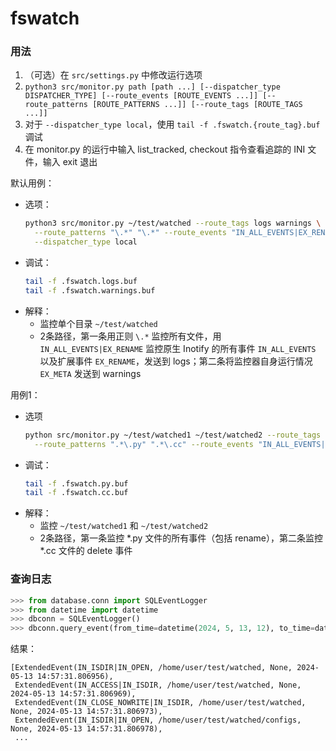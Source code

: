 # fswatch

### 用法

1. （可选）在 `src/settings.py` 中修改运行选项
2. `python3 src/monitor.py path [path ...] [--dispatcher_type DISPATCHER_TYPE] [--route_events [ROUTE_EVENTS ...]] [--route_patterns [ROUTE_PATTERNS ...]] [--route_tags [ROUTE_TAGS ...]]`
3. 对于 `--dispatcher_type local`，使用 `tail -f .fswatch.{route_tag}.buf` 调试
4. 在 monitor.py 的运行中输入 list_tracked, checkout 指令查看追踪的 INI 文件，输入 exit 退出

默认用例：

- 选项：
  ```sh
  python3 src/monitor.py ~/test/watched --route_tags logs warnings \
    --route_patterns "\.*" "\.*" --route_events "IN_ALL_EVENTS|EX_RENAME" "EX_META" \
    --dispatcher_type local
  ```
- 调试：
  ```sh
  tail -f .fswatch.logs.buf
  tail -f .fswatch.warnings.buf
  ```
- 解释：
  - 监控单个目录 `~/test/watched`
  - 2条路径，第一条用正则 `\.*` 监控所有文件，用 `IN_ALL_EVENTS|EX_RENAME` 监控原生 Inotify 的所有事件 `IN_ALL_EVENTS` 以及扩展事件 `EX_RENAME`，发送到 logs；第二条将监控器自身运行情况 `EX_META` 发送到 warnings

用例1：

- 选项
  ```sh
  python src/monitor.py ~/test/watched1 ~/test/watched2 --route_tags py cc \
    --route_patterns ".*\.py" ".*\.cc" --route_events "IN_ALL_EVENTS|EX_RENAME" IN_DELETE
  ```
- 调试：
  ```sh
  tail -f .fswatch.py.buf
  tail -f .fswatch.cc.buf
  ```
- 解释：
  - 监控 `~/test/watched1` 和 `~/test/watched2`
  - 2条路径，第一条监控 *.py 文件的所有事件（包括 rename），第二条监控 *.cc 文件的 delete 事件


### 查询日志

```python
>>> from database.conn import SQLEventLogger
>>> from datetime import datetime
>>> dbconn = SQLEventLogger()
>>> dbconn.query_event(from_time=datetime(2024, 5, 13, 12), to_time=datetime(2024, 5, 13, 15))  # 查询 2024/5/13 12点到15点的日志
```

结果：
```
[ExtendedEvent(IN_ISDIR|IN_OPEN, /home/user/test/watched, None, 2024-05-13 14:57:31.806956),
 ExtendedEvent(IN_ACCESS|IN_ISDIR, /home/user/test/watched, None, 2024-05-13 14:57:31.806969),
 ExtendedEvent(IN_CLOSE_NOWRITE|IN_ISDIR, /home/user/test/watched, None, 2024-05-13 14:57:31.806973),
 ExtendedEvent(IN_ISDIR|IN_OPEN, /home/user/test/watched/configs, None, 2024-05-13 14:57:31.806978),
 ...
```